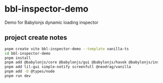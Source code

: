 # bbl-inspector-demo
Demo for Babylonjs dynamic loading inspector

## project create notes

```bash
pnpm create vite bbl-inspector-demo --template vanilla-ts
cd bbl-inspector-demo
pnpm install
pnpm add @babylonjs/core @babylonjs/gui @babylonjs/havok @babylonjs/inspector
pnpm add lil-gui simple-notify screenfull @neodrag/vanilla
pnpm add -D @types/node
pnpm run dev
```

